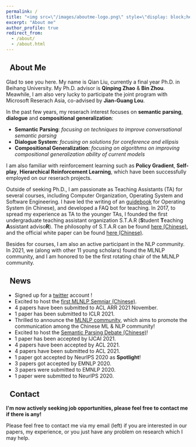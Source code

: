 ```yaml
---
permalink: /
title: "<img src=\"/images/aboutme-logo.png\" style=\"display: block;height:2em;vertical-align: middle;margin-left: auto;margin-right: auto;\">"
excerpt: "About me"
author_profile: true
redirect_from: 
  - /about/
  - /about.html
---
```


## <i class="fa fa-ft fa-info-circle"></i>&nbsp;&nbsp;About Me

Glad to see you here. My name is Qian Liu, currently a final year Ph.D. in Beihang University. My Ph.D. advisor is **Qinping Zhao** & **Bin Zhou**. Meawhile, I am also very lucky to participate the joint program with Microsoft Reserach Asia, co-advised by **Jian-Guang Lou**.

In the past few years, my reserach interest focuses on **semantic parsing**, **dialogue** and **compositional generalization**:
* **Semantic Parsing**: *focusing on techniques to improve conversational semantic parsing*
* **Dialogue System**: *focusing on solutions for coreference and ellipsis*
* **Compositional Generalization**: *focusing on algorithms on improving compositional generalization ability of current models*

I am also familiar with reinforcement learning such as **Policy Gradient**, **Self-play**, **Hierarchical Reinforcement Learning**, which have been successfully employed on our reserach projects.

Outside of seeking Ph.D., I am passionate as Teaching Assistants (TA) for several courses, including Computer Organization, Operating System and Software Engineering. I have led the writing of an [guidebook](https://github.com/SivilTaram/BUAAOS-guide-book) for Operating System (in Chinese), and developed a FAQ bot for teaching. In 2017, to spread my experience as TA to the younger TAs, I founded the first undergraduate teaching assistant organization S.T.A.R (**S**tudent **T**eaching **A**ssistant adviso**R**). The philosophy of S.T.A.R can be found [here (Chinese)](https://www.cnblogs.com/SivilTaram/p/ta_road.html), and the official white paper can be found [here (Chinese)](http://scse.buaa.edu.cn/bkspy/bkspy/S_T_A_Rjftdbps_.htm).

Besides for courses, I am also an active participant in the NLP community. In 2021, we (along with other 11 young scholars) found the MLNLP community, and I am honored to be the first rotating chair of the MLNLP community.

## <i class="fa fa-ft fa-fire"></i>&nbsp;&nbsp;News
* Signed up for a [twitter](https://twitter.com/sivil_taram) account <i class="fa fa-ft fa-smile"></i>!
* Excited to host the [first MLNLP Semniar (Chinese)](https://mp.weixin.qq.com/s?__biz=MzU4MTkwNjA0OQ==&mid=2247485257&idx=1&sn=1317f3bfaa5fb1816ad567df3d8c1371&chksm=fd413ca7ca36b5b16f01ac0bfbfc30fc2cb2ab17a3cc192214d5da20bd50f23fea6e678b930b&mpshare=1&scene=1&srcid=120436SB4OM5WR8EBgau5NcH&sharer_sharetime=1638620798062&sharer_shareid=eab69db03dfce45d397b749b3ccc5915&exportkey=A14o0cpp13u4r7fffJ5n97g%3D&pass_ticket=LoOqnuGK6P3460TxpPhPKxXMRbiZEYnwKIaEL%2Fq2rjHdMa2ZtFdyPKgu76ljlzcY&wx_header=0#rd).
* 4 papers have been submitted to ACL ARR 2021 November.
* 1 paper has been submitted to ICLR 2021.
* Thrilled to announce the [MLNLP community](https://mp.weixin.qq.com/s/IUjQIVCSKexVKuV_jz5SRg), which aims to promote the communication among the Chinese ML & NLP community!
* Excited to host the [Semantic Parsing Debate (Chinese)](https://www.cnblogs.com/SivilTaram/p/semantic_parsing.html)!
* 1 paper has been accepted by IJCAI 2021.
* 4 papers have been accepted by ACL 2021.
* 4 papers have been submitted to ACL 2021.
* 1 paper got accepted by NeurIPS 2020 as **Spotlight**!
* 3 papers got accepted by EMNLP 2020.
* 3 papers were submitted to EMNLP 2020.
* 1 paper were submitted to NeurIPS 2020.

## <i class="fa fa-ft fa-anchor"></i>&nbsp;&nbsp;Contact

**I'm now actively seeking job opportunities, please feel free to contact me if there is any!**

Please feel free to contact me via my email (left) if you are interested in our papers, my experience, or you just have any problem on research which I may help.

<script type="text/javascript" id="clustrmaps" src="//cdn.clustrmaps.com/map_v2.js?cl=ffffff&w=200&t=tt&d=ttkJZYV_JYWsZaLTPSNNB_KpBVL7-FpSVOfSmz5CsC8&co=2d78ad&cmo=3acc3a&cmn=ff5353&ct=ffffff"></script>
